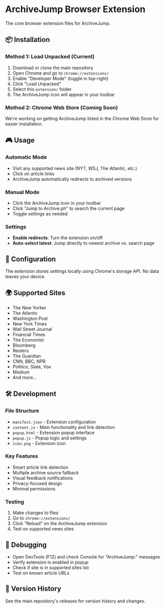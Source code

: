 # ArchiveJump Browser Extension

The core browser extension files for ArchiveJump.

## 📦 Installation

### Method 1: Load Unpacked (Current)
1. Download or clone the main repository
2. Open Chrome and go to `chrome://extensions/`
3. Enable "Developer Mode" (toggle in top-right)
4. Click "Load Unpacked"
5. Select this `extension/` folder
6. The ArchiveJump icon will appear in your toolbar

### Method 2: Chrome Web Store (Coming Soon)
We're working on getting ArchiveJump listed in the Chrome Web Store for easier installation.

## 🎮 Usage

### Automatic Mode
- Visit any supported news site (NYT, WSJ, The Atlantic, etc.)
- Click on article links
- ArchiveJump automatically redirects to archived versions

### Manual Mode
- Click the ArchiveJump icon in your toolbar
- Click "Jump to Archive.ph" to search the current page
- Toggle settings as needed

### Settings
- **Enable redirects**: Turn the extension on/off
- **Auto-select latest**: Jump directly to newest archive vs. search page

## 🔧 Configuration

The extension stores settings locally using Chrome's storage API. No data leaves your device.

## 🌍 Supported Sites

- The New Yorker
- The Atlantic
- Washington Post  
- New York Times
- Wall Street Journal
- Financial Times
- The Economist
- Bloomberg
- Reuters
- The Guardian
- CNN, BBC, NPR
- Politico, Slate, Vox
- Medium
- And more...

## 🛠️ Development

### File Structure
- `manifest.json` - Extension configuration
- `content.js` - Main functionality and link detection
- `popup.html` - Extension popup interface
- `popup.js` - Popup logic and settings
- `icon.png` - Extension icon

### Key Features
- Smart article link detection
- Multiple archive source fallback
- Visual feedback notifications
- Privacy-focused design
- Minimal permissions

### Testing
1. Make changes to files
2. Go to `chrome://extensions/`
3. Click "Reload" on the ArchiveJump extension
4. Test on supported news sites

## 🐛 Debugging

- Open DevTools (F12) and check Console for "ArchiveJump:" messages
- Verify extension is enabled in popup
- Check if site is in supported sites list
- Test on known article URLs

## 📝 Version History

See the main repository's releases for version history and changes.
